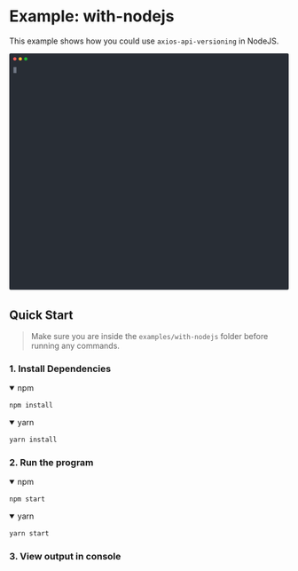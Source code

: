 # Example: with-nodejs

This example shows how you could use `axios-api-versioning` in NodeJS.

![Demo](./demo.svg)

## Quick Start

> Make sure you are inside the `examples/with-nodejs` folder before running any commands.

### 1. Install Dependencies

<details open>
<summary>npm</summary>

```bash
npm install
```
</details>

<details open>
<summary>yarn</summary>

```bash
yarn install
```
</details>

### 2. Run the program

<details open>
<summary>npm</summary>

```bash
npm start
```
</details>

<details open>
<summary>yarn</summary>

```bash
yarn start
```
</details>

### 3. View output in console